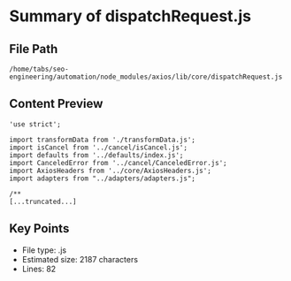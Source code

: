 # Summary of dispatchRequest.js
  
## File Path
`/home/tabs/seo-engineering/automation/node_modules/axios/lib/core/dispatchRequest.js`

## Content Preview
```
'use strict';

import transformData from './transformData.js';
import isCancel from '../cancel/isCancel.js';
import defaults from '../defaults/index.js';
import CanceledError from '../cancel/CanceledError.js';
import AxiosHeaders from '../core/AxiosHeaders.js';
import adapters from "../adapters/adapters.js";

/**
[...truncated...]
```

## Key Points
- File type: .js
- Estimated size: 2187 characters
- Lines: 82
